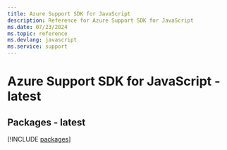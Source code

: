 ```yaml
---
title: Azure Support SDK for JavaScript
description: Reference for Azure Support SDK for JavaScript
ms.date: 07/23/2024
ms.topic: reference
ms.devlang: javascript
ms.service: support
---
```

# Azure Support SDK for JavaScript - latest
## Packages - latest
[!INCLUDE [packages](support-index.md)]